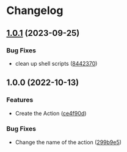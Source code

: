 # Changelog

## [1.0.1](https://github.com/ShoGinn/action-netlify-hugo-update/compare/v1.0.0...v1.0.1) (2023-09-25)


### Bug Fixes

* clean up shell scripts ([8442370](https://github.com/ShoGinn/action-netlify-hugo-update/commit/84423706b9b421b141700a78e021815c4fe7f48f))

## 1.0.0 (2022-10-13)


### Features

* Create the Action ([ce4f90d](https://github.com/ShoGinn/action-netlify-hugo-update/commit/ce4f90dd4cfc5eea1f338eac0761e2026c42ffef))


### Bug Fixes

* Change the name of the action ([299b9e5](https://github.com/ShoGinn/action-netlify-hugo-update/commit/299b9e5f24658e336795115029afbe7b73074d72))
